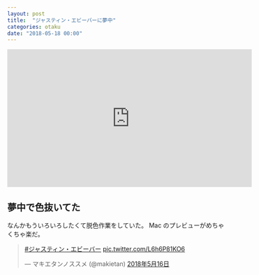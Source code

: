 ```yaml
---
layout: post
title:  "ジャスティン・エビーバーに夢中"
categories: otaku
date: "2018-05-18 00:00"
---
```


<iframe width="560" height="315" src="https://www.youtube.com/embed/NGVecQEk-4Q" frameborder="0" allow="autoplay; encrypted-media" allowfullscreen></iframe>

## 夢中で色抜いてた

なんかもういろいろしたくて脱色作業をしていた。
Mac のプレビューがめちゃくちゃ楽だ。

<blockquote class="twitter-tweet" data-lang="ja"><p lang="und" dir="ltr"><a href="https://twitter.com/hashtag/%E3%82%B8%E3%83%A3%E3%82%B9%E3%83%86%E3%82%A3%E3%83%B3%E3%83%BB%E3%82%A8%E3%83%93%E3%83%BC%E3%83%90%E3%83%BC?src=hash&amp;ref_src=twsrc%5Etfw">#ジャスティン・エビーバー</a> <a href="https://t.co/L6h6P81KO6">pic.twitter.com/L6h6P81KO6</a></p>&mdash; マキエタンノススメ (@makietan) <a href="https://twitter.com/makietan/status/996680222270373889?ref_src=twsrc%5Etfw">2018年5月16日</a></blockquote>
<script async src="https://platform.twitter.com/widgets.js" charset="utf-8"></script>
